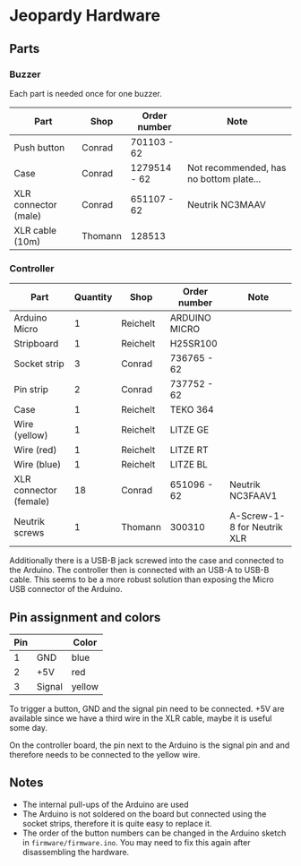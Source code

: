 # Jeopardy Hardware

## Parts

### Buzzer

Each part is needed once for one buzzer.

| Part                      | Shop    | Order number | Note                                    |
|---------------------------|---------|--------------|-----------------------------------------|
| Push button               | Conrad  | 701103 - 62  |                                         |
| Case                      | Conrad  | 1279514 - 62 | Not recommended, has no bottom plate... |
| XLR connector (male)      | Conrad  | 651107 - 62  | Neutrik NC3MAAV                         |
| XLR cable (10m)           | Thomann | 128513       |                                         |

### Controller

| Part                      | Quantity | Shop     | Order number  | Note                                    |
|---------------------------|----------|----------|---------------|-----------------------------------------|
| Arduino Micro             | 1        | Reichelt | ARDUINO MICRO |                                         |
| Stripboard                | 1        | Reichelt | H25SR100      |                                         |
| Socket strip              | 3        | Conrad   | 736765 - 62   |                                         |
| Pin strip                 | 2        | Conrad   | 737752 - 62   |                                         |
| Case                      | 1        | Reichelt | TEKO 364      |                                         |
| Wire (yellow)             | 1        | Reichelt | LITZE GE      |                                         |
| Wire (red)                | 1        | Reichelt | LITZE RT      |                                         |
| Wire (blue)               | 1        | Reichelt | LITZE BL      |                                         |
| XLR connector (female)    | 18       | Conrad   | 651096 - 62   | Neutrik NC3FAAV1                        |
| Neutrik screws            | 1        | Thomann  | 300310        | A-Screw-1-8 for Neutrik XLR             |

Additionally there is a USB-B jack screwed into the case and connected to the
Arduino. The controller then is connected with an USB-A to USB-B cable. This
seems to be a more robust solution than exposing the Micro USB connector of
the Arduino.

## Pin assignment and colors

| Pin |        | Color  |
|-----|--------|--------|
| 1   | GND    | blue   |
| 2   | +5V    | red    |
| 3   | Signal | yellow |

To trigger a button, GND and the signal pin need to be connected. +5V are
available since we have a third wire in the XLR cable, maybe it is useful
some day.

On the controller board, the pin next to the Arduino is the signal pin and
and therefore needs to be connected to the yellow wire.

## Notes

 * The internal pull-ups of the Arduino are used
 * The Arduino is not soldered on the board but connected using the socket
   strips, therefore it is quite easy to replace it.
 * The order of the button numbers can be changed in the Arduino sketch in
   `firmware/firmware.ino`. You may need to fix this again after disassembling
   the hardware.
